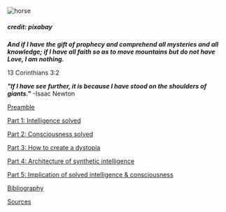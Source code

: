 ![horse](https://pebreo.github.io/IMG_9387.jpeg)
##### credit: pixabay


***And if I have the gift of prophecy and comprehend all mysteries and all knowledge; if I have all faith so as to move mountains but do not have Love, I am nothing.***


13 Corinthians 3:2


***"If I have see  further, it is because I have stood on the shoulders of giants."*** -Isaac Newton

[Preamble](https://pebreo.github.io/begin/Preamble-Science-and-Personal-experience.html)


[Part 1: Intelligence solved](https://pebreo.github.io/begin/Part1-intelligence-solved.html)


[Part 2: Consciousness solved](https://pebreo.github.io/begin/Part2-consciousness-solved.html)


[Part 3: How to create a dystopia](https://pebreo.github.io/begin/Part3-howto-create-a-dystopia.html)


[Part 4: Architecture of synthetic intelligence](https://pebreo.github.io/begin/Part4-architecture-of-synthetic-intelligence.html)


[Part 5: Implication of solved intelligence & consciousness](https://pebreo.github.io/begin/Part5-implications-of-solved-intelligence.html)

[Bibliography](https://pebreo.github.io/bibliography.html)

[Sources](https://pebreo.github.io/begin/sources.html)

